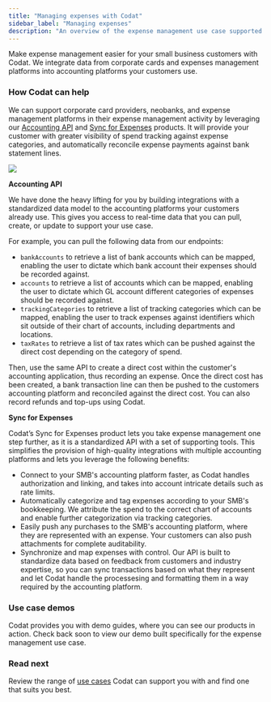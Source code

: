 ```yaml
---
title: "Managing expenses with Codat"
sidebar_label: "Managing expenses"
description: "An overview of the expense management use case supported by Codat"
---
```


Make expense management easier for your small business customers with Codat. We integrate data from corporate cards and expenses management platforms into accounting platforms your customers use.

### How Codat can help

We can support corporate card providers, neobanks, and expense management platforms in their expense management activity by leveraging our [Accounting API](/accounting-api/overview) and [Sync for Expenses](/sync-for-expenses/overview) products. It will provide your customer with greater visibility of spend tracking against expense categories, and automatically reconcile expense payments against bank statement lines.

![](/img/use-cases/summary-pages/795ecc39-managing-expenses.png)

**Accounting API**

We have done the heavy lifting for you by building integrations with a standardized data model to the accounting platforms your customers already use. This gives you access to real-time data that you can pull, create, or update to support your use case.

For example, you can pull the following data from our endpoints:
- `bankAccounts` to retrieve a list of bank accounts which can be mapped, enabling the user to dictate which bank account their expenses should be recorded against.
- `accounts` to retrieve a list of accounts which can be mapped, enabling the user to dictate which GL account different categories of expenses should be recorded against.
- `trackingCategories` to retrieve a list of tracking categories which can be mapped, enabling the user to track expenses against identifiers which sit outside of their chart of accounts, including departments and locations.
- `taxRates` to retrieve a list of tax rates which can be pushed against the direct cost depending on the category of spend.

Then, use the same API to create a direct cost within the customer's accounting application, thus recording an expense. Once the direct cost has been created, a bank transaction line can then be pushed to the customers accounting platform and reconciled against the direct cost. You can also record refunds and top-ups using Codat. 

**Sync for Expenses**

Codat’s Sync for Expenses product lets you take expense management one step further, as it is a standardized API with a set of supporting tools. This simplifies the provision of high-quality integrations with multiple accounting platforms and lets you leverage the following benefits:

- Connect to your SMB's accounting platform faster, as Codat handles authorization and linking, and takes into account intricate details such as rate limits.
- Automatically categorize and tag expenses according to your SMB's bookkeeping. We attribute the spend to the correct chart of accounts and enable further categorization via tracking categories.
- Easily push any purchases to the SMB's accounting platform, where they are represented with an expense. Your customers can also push attachments for complete auditability.
- Synchronize and map expenses with control. Our API is built to standardize data based on feedback from customers and industry expertise, so you can sync transactions based on what they represent and let Codat handle the processesing and formatting them in a way required by the accounting platform.

### Use case demos

Codat provides you with demo guides, where you can see our products in action. Check back soon to view our demo built specifically for the expense management use case.

### Read next

Review the range of [use cases](/usecases/overview) Codat can support you with and find one that suits you best.